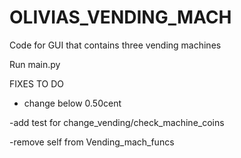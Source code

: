 # OLIVIAS_VENDING_MACH
Code for GUI that contains three vending machines


Run main.py


FIXES TO DO

- change below 0.50cent

-add test for change_vending/check_machine_coins

-remove self from Vending_mach_funcs
